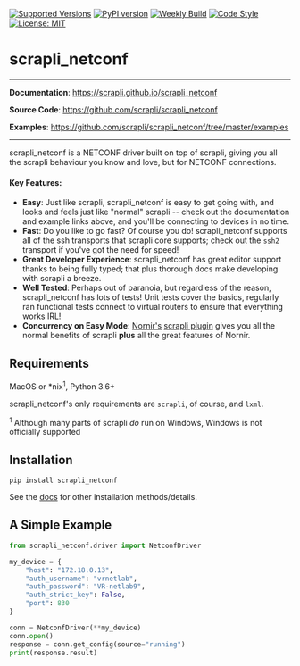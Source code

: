 [![Supported Versions](https://img.shields.io/pypi/pyversions/scrapli-netconf.svg)](https://pypi.org/project/scrapli-netconf)
[![PyPI version](https://badge.fury.io/py/scrapli-netconf.svg)](https://badge.fury.io/py/scrapli-netconf)
[![Weekly Build](https://github.com/scrapli/scrapli_netconf/workflows/Weekly%20Build/badge.svg)](https://github.com/scrapli/scrapli_netconf/actions?query=workflow%3A%22Weekly+Build%22)
[![Code Style](https://img.shields.io/badge/code%20style-black-000000.svg)](https://github.com/ambv/black)
[![License: MIT](https://img.shields.io/badge/License-MIT-blueviolet.svg)](https://opensource.org/licenses/MIT)

scrapli_netconf
===============

---

**Documentation**: <a href="https://scrapli.github.io/scrapli_netconf" target="_blank">https://scrapli.github.io/scrapli_netconf</a>

**Source Code**: <a href="https://github.com/scrapli/scrapli_netconf" target="_blank">https://github.com/scrapli/scrapli_netconf</a>

**Examples**: <a href="https://github.com/scrapli/scrapli_netconf/tree/master/examples" target="_blank">https://github.com/scrapli/scrapli_netconf/tree/master/examples</a>

---

scrapli_netconf is a NETCONF driver built on top of scrapli, giving you all the scrapli behaviour you know and love, 
but for NETCONF connections.


#### Key Features:

- __Easy__: Just like scrapli, scrapli_netconf is easy to get going with, and looks and feels just like "normal" 
  scrapli -- check out the documentation and example links above, and you'll be connecting to devices in no time.
- __Fast__: Do you like to go fast? Of course you do! scrapli_netconf supports all of the ssh transports that 
  scrapli core supports; check out the `ssh2` transport if you've got the need for speed!
- __Great Developer Experience__: scrapli_netconf has great editor support thanks to being fully typed; that plus 
  thorough docs make developing with scrapli a breeze.
- __Well Tested__: Perhaps out of paranoia, but regardless of the reason, scrapli_netconf has lots of tests! Unit tests 
  cover the basics, regularly ran functional tests connect to virtual routers to ensure that everything works IRL! 
- __Concurrency on Easy Mode__: [Nornir's](https://github.com/nornir-automation/nornir) 
  [scrapli plugin](https://github.com/scrapli/nornir_scrapli) gives you all the normal benefits of scrapli __plus__ 
  all the great features of Nornir.


## Requirements

MacOS or \*nix<sup>1</sup>, Python 3.6+

scrapli_netconf's only requirements are `scrapli`, of course, and `lxml`.

<sup>1</sup> Although many parts of scrapli *do* run on Windows, Windows is not officially supported


## Installation

```
pip install scrapli_netconf
```

See the [docs](https://scrapli.github.io/scrapli_netconf/user_guide/installation) for other installation methods/details.



## A Simple Example

```python
from scrapli_netconf.driver import NetconfDriver

my_device = {
    "host": "172.18.0.13",
    "auth_username": "vrnetlab",
    "auth_password": "VR-netlab9",
    "auth_strict_key": False,
    "port": 830
}

conn = NetconfDriver(**my_device)
conn.open()
response = conn.get_config(source="running")
print(response.result)
```
